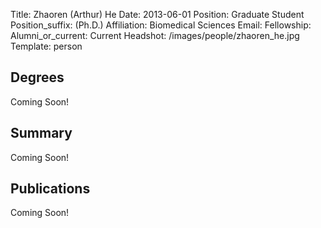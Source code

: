 Title: Zhaoren (Arthur) He
Date: 2013-06-01
Position: Graduate Student
Position_suffix: (Ph.D.)
Affiliation: Biomedical Sciences
Email: 
Fellowship: 
Alumni_or_current: Current
Headshot: /images/people/zhaoren_he.jpg
Template: person
<!-- Status: draft -->

## Degrees

Coming Soon! <br>

## Summary

Coming Soon! <br>

## Publications
Coming Soon! <br>
